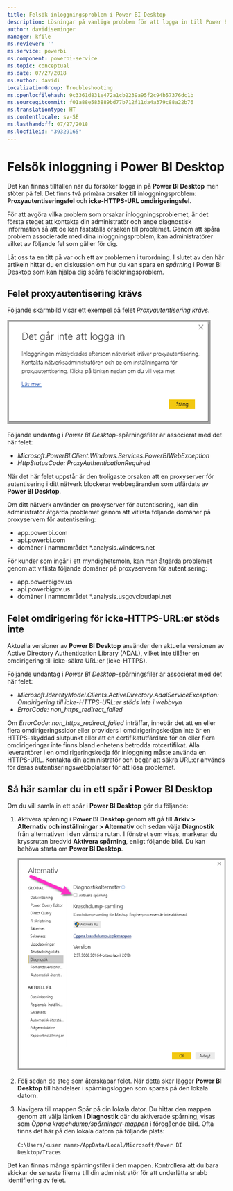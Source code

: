 ```yaml
---
title: Felsök inloggningsproblem i Power BI Desktop
description: Lösningar på vanliga problem för att logga in till Power BI Desktop
author: davidiseminger
manager: kfile
ms.reviewer: ''
ms.service: powerbi
ms.component: powerbi-service
ms.topic: conceptual
ms.date: 07/27/2018
ms.author: davidi
LocalizationGroup: Troubleshooting
ms.openlocfilehash: 9c3361d831e472a1cb2239a95f2c94b57376dc1b
ms.sourcegitcommit: f01a88e583889bd77b712f11da4a379c88a22b76
ms.translationtype: HT
ms.contentlocale: sv-SE
ms.lasthandoff: 07/27/2018
ms.locfileid: "39329165"
---
```

# <a name="troubleshooting-sign-in-for-power-bi-desktop"></a>Felsök inloggning i Power BI Desktop
Det kan finnas tillfällen när du försöker logga in på **Power BI Desktop** men stöter på fel. Det finns två primära orsaker till inloggningsproblem: **Proxyautentiseringsfel** och **icke-HTTPS-URL omdirigeringsfel**. 

För att avgöra vilka problem som orsakar inloggningsproblemet, är det första steget att kontakta din administratör och ange diagnostisk information så att de kan fastställa orsaken till problemet. Genom att spåra problem associerade med dina inloggningsproblem, kan administratörer vilket av följande fel som gäller för dig. 

Låt oss ta en titt på var och ett av problemen i turordning. I slutet av den här artikeln hittar du en diskussion om hur du kan spara en *spårning* i Power BI Desktop som kan hjälpa dig spåra felsökningsproblem.


## <a name="proxy-authentication-required-error"></a>Felet proxyautentisering krävs

Följande skärmbild visar ett exempel på felet *Proxyautentisering krävs*.

![Inloggningsfel för proxyautentiseringsfel](media/desktop-troubleshooting-sign-in/desktop-tshoot-sign-in_01.png)

Följande undantag i *Power BI Desktop*-spårningsfiler är associerat med det här felet:

* *Microsoft.PowerBI.Client.Windows.Services.PowerBIWebException*
* *HttpStatusCode: ProxyAuthenticationRequired*

När det här felet uppstår är den troligaste orsaken att en proxyserver för autentisering i ditt nätverk blockerar webbegäranden som utfärdats av **Power BI Desktop**. 

Om ditt nätverk använder en proxyserver för autentisering, kan din administratör åtgärda problemet genom att vitlista följande domäner på proxyservern för autentisering:

* app.powerbi.com
* api.powerbi.com
* domäner i namnområdet *.analysis.windows.net

För kunder som ingår i ett myndighetsmoln, kan man åtgärda problemet genom att vitlista följande domäner på proxyservern för autentisering:

* app.powerbigov.us
* api.powerbigov.us
* domäner i namnområdet *.analysis.usgovcloudapi.net

## <a name="non-https-url-redirect-not-supported-error"></a>Felet omdirigering för icke-HTTPS-URL:er stöds inte

Aktuella versioner av **Power BI Desktop** använder den aktuella versionen av Active Directory Authentication Library (ADAL), vilket inte tillåter en omdirigering till icke-säkra URL:er (icke-HTTPS). 

Följande undantag i *Power BI Desktop*-spårningsfiler är associerat med det här felet:

* *Microsoft.IdentityModel.Clients.ActiveDirectory.AdalServiceException: Omdirigering till icke-HTTPS-URL:er stöds inte i webbvyn*
* *ErrorCode: non_https_redirect_failed*

Om *ErrorCode: non_https_redirect_failed* inträffar, innebär det att en eller flera omdirigeringssidor eller providers i omdirigeringskedjan inte är en HTTPS-skyddad slutpunkt eller att en certifikatutfärdare för en eller flera omdirigeringar inte finns bland enhetens betrodda rotcertifikat. Alla leverantörer i en omdirigeringskedja för inloggning måste använda en HTTPS-URL. Kontakta din administratör och begär att säkra URL:er används för deras autentiseringswebbplatser för att lösa problemet. 

## <a name="how-to-collect-a-trace-in-power-bi-desktop"></a>Så här samlar du in ett spår i Power BI Desktop

Om du vill samla in ett spår i **Power BI Desktop** gör du följande:

1. Aktivera spårning i **Power BI Desktop** genom att gå till **Arkiv > Alternativ och inställningar > Alternativ** och sedan välja **Diagnostik** från alternativen i den vänstra rutan. I fönstret som visas, markerar du kryssrutan bredvid **Aktivera spårning**, enligt följande bild. Du kan behöva starta om **Power BI Desktop**.
   
   ![Aktivera spårning i Power BI Desktop](media/desktop-troubleshooting-sign-in/desktop-tshoot-sign-in_02.png)

2. Följ sedan de steg som återskapar felet. När detta sker lägger **Power BI Desktop** till händelser i spårningsloggen som sparas på den lokala datorn.

3. Navigera till mappen Spår på din lokala dator. Du hittar den mappen genom att välja länken i **Diagnostik** där du aktiverade spårning, visas som *Öppna kraschdump/spårningar-mappen* i föregående bild. Ofta finns det här på den lokala datorn på följande plats:

    `C:\Users/<user name>/AppData/Local/Microsoft/Power BI Desktop/Traces`

Det kan finnas många spårningsfiler i den mappen. Kontrollera att du bara skickar de senaste filerna till din administratör för att underlätta snabb identifiering av felet. 

